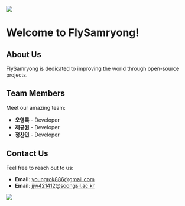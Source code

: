 
<img src="https://capsule-render.vercel.app/api?type=waving&color=BDBDC8&height=100&section=header" />

# Welcome to FlySamryong!

## About Us
FlySamryong is dedicated to improving the world through open-source projects.

## Team Members
Meet our amazing team:
- **오영록** - Developer
- **제규원** - Developer
- **정찬민** - Developer

## Contact Us
Feel free to reach out to us:
- **Email**: youngrok886@gmail.com
- **Email**: jjw421412@soongsil.ac.kr
<img src="https://capsule-render.vercel.app/api?type=waving&color=BDBDC8&height=100&section=footer" />
